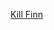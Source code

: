 ---
layout: post
wordpress_id: 1754
wordpress_url: http://noesbueno.com/archives/1754
date: '2014-11-13 15:53:44 -0600'
date_gmt: '2014-11-13 20:53:44 -0600'
body: |
  <p><a href="http://culturepopped.blogspot.com/2014/11/kill-finn.html">Kill Finn</a></p>
---